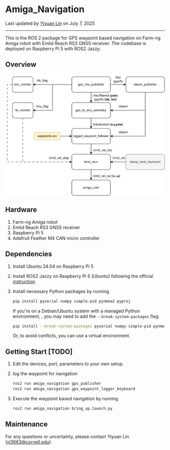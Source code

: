 # Amiga_Navigation

Last updated by [Yiyuan Lin](yl3663@cornell.edu) on July 7, 2025

---



This is the ROS 2 package for GPS waypoint based navigation on Farm-ng Amiga robot with Emlid Reach RS3 GNSS receiver. The codebase is deployed on Raspberry Pi 5 with ROS2 Jazzy. 



## Overview

![nav_diagram](../assets/nav_diagram.png)



## Hardware

1. Farm-ng Amiga robot
2. Emlid Reach RS3 GNSS receiver
3. Raspberry Pi 5
4. Adafruit Feather M4 CAN micro controller



## Dependencies

1. Install Ubuntu 24.04 on Raspberry Pi 5

2. Install ROS2 Jazzy on Raspberry Pi 5 (Ubuntu) following the official [instruction](https://docs.ros.org/en/jazzy/Installation/Ubuntu-Install-Debs.html).

3. Install necessary Python packages by running

   ```bash
   pip install pyserial numpy simple-pid pynmea2 pyproj
   ```

   If you're on a Debian/Ubuntu system with a managed Python environment, , you may need to add the `--break-system-packages` flag:

   ```bash
   pip install --break-system-packages pyserial numpy simple-pid pynmea2 pyproj
   ```

   Or, to avoid conflicts, you can use a virtual environment.



## Getting Start [TODO]

1. Edit the devices, port, parameters to your own setup.



2. log the waypoint for navigation

   ```bash
   ros2 run amiga_navigation gps_publisher
   ros2 run amiga_navigation gps_waypoint_logger_keyboard
   ```

   



3. Execute the waypoint based navigation by running

   ```bash
   ros2 run amiga_navigation bring_up.launch.py
   ```

   

## Maintenance

For any questions or uncertainty, please contact Yiyuan Lin ([yl3663@cornell.edu](mailto:yl3663@cornell.edu)).
